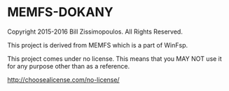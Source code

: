 # MEMFS-DOKANY

Copyright 2015-2016 Bill Zissimopoulos. All Rights Reserved.

This project is derived from MEMFS which is a part of WinFsp.

This project comes under no license. This means that you MAY NOT
use it for any purpose other than as a reference.

http://choosealicense.com/no-license/
